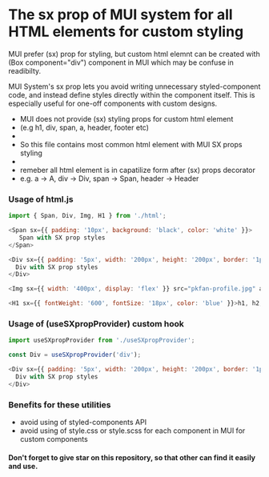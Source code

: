 # The sx prop of MUI system for all HTML elements for custom styling
MUI prefer (sx) prop for styling, but custom html elemnt can be created with (Box component="div") component in MUI which may be confuse in readibilty.

MUI System's sx prop lets you avoid writing unnecessary styled-component code, and instead define styles directly within the component itself. This is especially useful for one-off components with custom designs.

 * MUI does not provide (sx) styling props for custom html element
 * (e.g h1, div, span, a, header, footer etc)
 *
 * So this file contains most common html element with MUI SX props styling
 *
 * remeber all html element is in capatilize form after (sx) props decorator
 * e.g. a -> A, div -> Div, span -> Span, header -> Header

### Usage of html.js
```js
import { Span, Div, Img, H1 } from './html';

<Span sx={{ padding: '10px', background: 'black', color: 'white' }}>
   Span with SX prop styles
</Span>

<Div sx={{ padding: '5px', width: '200px', height: '200px', border: '1px solid red' }}>
  Div with SX prop styles
</Div>

<Img sx={{ width: '400px', display: 'flex' }} src="pkfan-profile.jpg" alt="pkfan" />

<H1 sx={{ fontWeight: '600', fontSize: '18px', color: 'blue' }}>h1, h2, h3, h4, h5, h6</H1>

```
### Usage of (useSXpropProvider) custom hook
```js
import useSXpropProvider from './useSXpropProvider';

const Div = useSXpropProvider('div');

<Div sx={{ padding: '5px', width: '200px', height: '200px', border: '1px solid red' }}>
  Div with SX prop styles
</Div>

```

### Benefits for these utilities
* avoid using of styled-components API
* avoid using of style.css or style.scss for each component in MUI for custom components

#### Don't forget to give star on this repository, so that other can find it easily and use.
